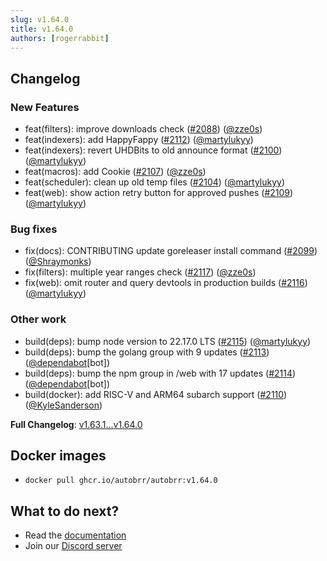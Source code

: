 ```yaml
---
slug: v1.64.0
title: v1.64.0
authors: [rogerrabbit]
---
```

## Changelog

### New Features

* feat(filters): improve downloads check ([#2088](https://github.com/autobrr/autobrr/pull/2088)) ([@zze0s](https://github.com/zze0s))
* feat(indexers): add HappyFappy ([#2112](https://github.com/autobrr/autobrr/pull/2112)) ([@martylukyy](https://github.com/martylukyy))
* feat(indexers): revert UHDBits to old announce format ([#2100](https://github.com/autobrr/autobrr/pull/2100)) ([@martylukyy](https://github.com/martylukyy))
* feat(macros): add Cookie ([#2107](https://github.com/autobrr/autobrr/pull/2107)) ([@zze0s](https://github.com/zze0s))
* feat(scheduler): clean up old temp files ([#2104](https://github.com/autobrr/autobrr/pull/2104)) ([@martylukyy](https://github.com/martylukyy))
* feat(web): show action retry button for approved pushes ([#2109](https://github.com/autobrr/autobrr/pull/2109)) ([@martylukyy](https://github.com/martylukyy))

### Bug fixes

* fix(docs): CONTRIBUTING update goreleaser install command ([#2099](https://github.com/autobrr/autobrr/pull/2099)) ([@Shraymonks](https://github.com/Shraymonks))
* fix(filters): multiple year ranges check ([#2117](https://github.com/autobrr/autobrr/pull/2117)) ([@zze0s](https://github.com/zze0s))
* fix(web): omit router and query devtools in production builds ([#2116](https://github.com/autobrr/autobrr/pull/2116)) ([@martylukyy](https://github.com/martylukyy))

### Other work

* build(deps): bump node version to 22.17.0 LTS ([#2115](https://github.com/autobrr/autobrr/pull/2115)) ([@martylukyy](https://github.com/martylukyy))
* build(deps): bump the golang group with 9 updates ([#2113](https://github.com/autobrr/autobrr/pull/2113)) ([@dependabot](https://github.com/dependabot)[bot])
* build(deps): bump the npm group in /web with 17 updates ([#2114](https://github.com/autobrr/autobrr/pull/2114)) ([@dependabot](https://github.com/dependabot)[bot])
* build(docker): add RISC-V and ARM64 subarch support ([#2110](https://github.com/autobrr/autobrr/pull/2110)) ([@KyleSanderson](https://github.com/KyleSanderson))

**Full Changelog**: [v1.63.1...v1.64.0](https://github.com/autobrr/autobrr/compare/v1.63.1...v1.64.0)

## Docker images

* `docker pull ghcr.io/autobrr/autobrr:v1.64.0`

## What to do next?

* Read the [documentation](https://autobrr.com)
* Join our [Discord server](https://discord.autobrr.com/)
